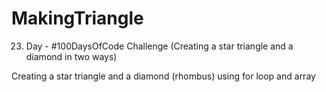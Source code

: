 # MakingTriangle
23. Day - #100DaysOfCode Challenge (Creating a star triangle and a diamond in two ways)

Creating a star triangle and a diamond (rhombus) using for loop and array
